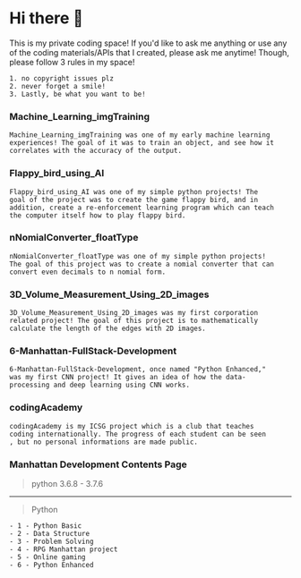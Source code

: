 # Hi there 👋
 This is my private coding space! If you'd like to ask me anything or use any of the coding materials/APIs that I created, please ask me anytime! Though, please follow 3 rules in my space!
 ```
 1. no copyright issues plz
 2. never forget a smile!
 3. Lastly, be what you want to be!
```
### Machine_Learning_imgTraining
``` 
Machine_Learning_imgTraining was one of my early machine learning
experiences! The goal of it was to train an object, and see how it
correlates with the accuracy of the output.
```

### Flappy_bird_using_AI
``` 
Flappy_bird_using_AI was one of my simple python projects! The
goal of the project was to create the game flappy bird, and in
addition, create a re-enforcement learning program which can teach
the computer itself how to play flappy bird.
```

### nNomialConverter_floatType
```
nNomialConverter_floatType was one of my simple python projects! 
The goal of this project was to create a nomial converter that can
convert even decimals to n nomial form.
```

### 3D_Volume_Measurement_Using_2D_images
```
3D_Volume_Measurement_Using_2D_images was my first corporation
related project! The goal of this project is to mathematically
calculate the length of the edges with 2D images.
```

### 6-Manhattan-FullStack-Development
```
6-Manhattan-FullStack-Development, once named "Python Enhanced," 
was my first CNN project! It gives an idea of how the data- 
processing and deep learning using CNN works.
```

### codingAcademy
```
codingAcademy is my ICSG project which is a club that teaches 
coding internationally. The progress of each student can be seen
, but no personal informations are made public.
```

### Manhattan Development Contents Page

> python 3.6.8 - 3.7.6

-----------
> Python
```
- 1 - Python Basic
- 2 - Data Structure
- 3 - Problem Solving
- 4 - RPG Manhattan project
- 5 - Online gaming
- 6 - Python Enhanced
```
<!--
**seunghk1206/seunghk1206** is a ✨ _special_ ✨ repository because its `README.md` (this file) appears on your GitHub profile.

Here are some ideas to get you started:

- 🔭 I’m currently working on ...
- 🌱 I’m currently learning ...
- 👯 I’m looking to collaborate on ...
- 🤔 I’m looking for help with ...
- 💬 Ask me about ...
- 📫 How to reach me: ...
- 😄 Pronouns: ...
- ⚡ Fun fact: ...
-->
